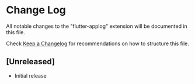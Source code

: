 # Change Log

All notable changes to the "flutter-applog" extension will be documented in this file.

Check [Keep a Changelog](http://keepachangelog.com/) for recommendations on how to structure this file.

## [Unreleased]

- Initial release